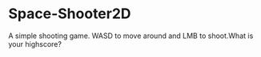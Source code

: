 # Space-Shooter2D
 A simple shooting game. WASD to move around and LMB to shoot.What is your highscore?
